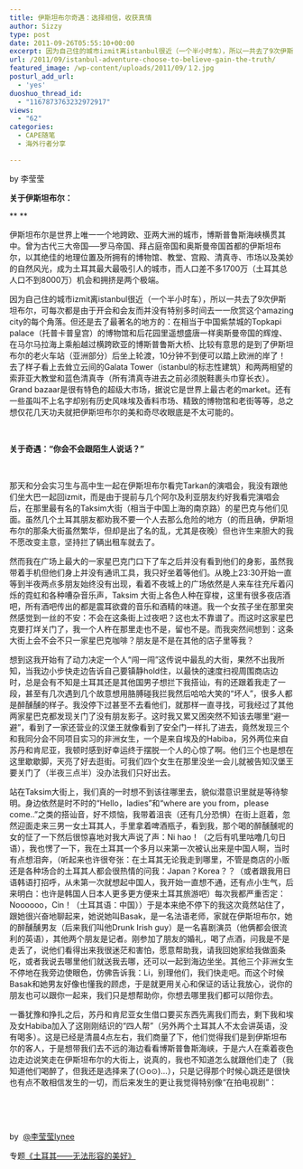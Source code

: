 ```yaml
---
title: 伊斯坦布尔奇遇：选择相信，收获真情
author: Sizzy
type: post
date: 2011-09-26T05:55:10+00:00
excerpt: 因为自己住的城市izmit离istanbul很近（一个半小时车），所以一共去了9次伊斯坦布尔，可每次都是由于开会和会友而并没有特别多时间去一一欣赏这个amazing city的每个角落
url: /2011/09/istanbul-adventure-choose-to-believe-gain-the-truth/
featured_image: /wp-content/uploads/2011/09/１2.jpg
posturl_add_url:
  - 'yes'
duoshuo_thread_id:
  - "1167873763232972917"
views:
  - "62"
categories:
  - CAPE随笔
  - 海外行者分享

---
```

by 李莹莹

**关于伊斯坦布尔：**

** **

伊斯坦布尔是世界上唯一一个地跨欧、亚两大洲的城市，博斯普鲁斯海峡横贯其中。曾为古代三大帝国──罗马帝国、拜占庭帝国和奥斯曼帝国首都的伊斯坦布尔，以其绝佳的地理位置及所拥有的博物馆、教堂、宫殿、清真寺、市场以及美妙的自然风光，成为土耳其最大最吸引人的城市，而人口差不多1700万（土耳其总人口不到8000万）机会和拥挤是两个极端。

因为自己住的城市izmit离istanbul很近（一个半小时车），所以一共去了9次伊斯坦布尔，可每次都是由于开会和会友而并没有特别多时间去一一欣赏这个amazing city的每个角落。但还是去了最著名的地方的：在相当于中国紫禁城的Topkapi palace（托普卡普皇宫）的博物馆和后花园里遥想盛唐一样奥斯曼帝国的辉煌、在马尔马拉海上乘船越过横跨欧亚的博斯普鲁斯大桥、比较有意思的是到了伊斯坦布尔的老火车站（亚洲部分）后坐上轮渡，10分钟不到便可以踏上欧洲的岸了！去了样子看上去耸立云间的Galata Tower（istanbul的标志性建筑）和两两相望的索菲亚大教堂和蓝色清真寺（所有清真寺进去之前必须脱鞋裹头巾穿长衣）。Grand bazaar是很有特色的超级大市场，据说它是世界上最古老的market。还有一些虽叫不上名字却别有历史风味埃及香料市场、精致的博物馆和老街等等，总之想仅花几天功夫就把伊斯坦布尔的美和奇尽收眼底是不太可能的。

&nbsp;

**关于奇遇：“你会不会跟陌生人说话？”**

&nbsp;

那天和分会实习生与高中生一起在伊斯坦布尔看完Tarkan的演唱会，我没有跟他们坐大巴一起回izmit，而是由于提前与几个阿尔及利亚朋友约好我看完演唱会后，在那里最有名的Taksim大街（相当于中国上海的南京路）的星巴克与他们见面。虽然几个土耳其朋友都劝我不要一个人去那么危险的地方（的而且确，伊斯坦布尔的那条大街虽然繁华，但却是出了名的乱，尤其是夜晚）但也许生来胆大的我不愿改变主意，坚持拦了辆出租车就去了。

然而我在广场上最大的一家星巴克门口下了车之后并没有看到他们的身影，虽然我带着手机但他们身上并没有通讯工具，我只好坐着等他们。从晚上23:30开始一直等到半夜两点多朋友始终没有出现，看着不夜城上的广场依然是人来车往充斥着闪烁的霓虹和各种嘈杂音乐声，Taksim 大街上各色人种在穿梭，这里有很多夜店酒吧，所有酒吧传出的都是震耳欲聋的音乐和酒精的味道。我一个女孩子坐在那里突然感觉到一丝的不安：不会在这条街上过夜吧？这也太不靠谱了。而这时这家星巴克要打烊关门了，我一个人杵在那里走也不是，留也不是。而我突然间想到：这条大街上会不会不只一家星巴克咖啡？朋友是不是在其他的店子里等我？

想到这我开始有了动力决定一个人“闯一闯”这传说中最乱的大街，果然不出我所知，当我边小步快走边告诉自己要镇静hold住，以最快的速度扫视周围商店边时，总是会有不知是土耳其还是其他国男子想拦下我搭讪，有的还跟着我走了一段，甚至有几次遇到几个故意想用胳膊碰我拦我然后哈哈大笑的“坏人”，很多人都是醉醺醺的样子。我没停下过甚至不去看他们，就那样一直寻找，可我经过了其他两家星巴克都发现关门了没有朋友影子。这时我又累又困突然不知该去哪里“避一避”，看到了一家还营业的汉堡王就像看到了安全门一样扎了进去，竟然发现三个和我同分会不同项目实习的非洲女生，一个是来自埃及的Habiba，另外两位来自苏丹和肯尼亚，我顿时感到好幸运终于摆脱一个人的心惊了啊。他们三个也是想在这里歇歇脚，天亮了好去逛街。可我们四个女生在那里没坐一会儿就被告知汉堡王要关门了（半夜三点半）没办法我们只好出去。

站在Taksim大街上，我们真的一时想不到该往哪里去，貌似潜意识里就是等待黎明。身边依然是时不时的“Hello，ladies”和“where are you from，please come..”之类的搭讪音，好不烦恼，我带着沮丧（还有几分恐惧）在街上逛着，忽然迎面走来三男一女土耳其人，手里拿着啤酒瓶子，看到我，那个喝的醉醺醺呢的女的怔了一下然后很惊喜地对我大声说了声：Ni hao！（之后有叽里咕噜几句日语），我也愣了一下，我在土耳其一个多月以来第一次被认出来是中国人啊，当时有点想泪奔，（听起来也许很夸张：在土耳其无论我走到哪里，不管是商店的小贩还是各种场合的土耳其人都会很热情的问我：Japan？Korea？？（或者跟我用日语韩语打招呼，从未第一次就想起中国人，我开始一直想不通，还有点小生气，后来明白：也许是韩国人日本人更多更方便来土耳其旅游吧）每次我都严重否定：Noooooo，Cin！（土耳其语：中国））于是本来绝不停下的我这次竟然站住了，跟她很兴奋地聊起来，她说她叫Basak，是一名法语老师，家就在伊斯坦布尔，她的醉醺醺男友（后来我们叫他Drunk Irish guy）是一名喜剧演员（他俩都会很流利的英语），其他两个朋友是记者。刚参加了朋友的婚礼，喝了点酒，问我是不是走丢了，说他们看得出来我很迷茫和害怕，愿意帮助我，请我回她家给我做面条吃，或者我说去哪里他们就送我去哪，还可以一起到海边坐坐。其他三个非洲女生不停地在我旁边使眼色，仿佛告诉我：Li，别理他们，我们快走吧。而这个时候Basak和她男友好像也懂我的顾虑，于是就更用关心和保证的话让我放心，说你的朋友也可以跟你一起来，我们只是想帮助你，你想去哪里我们都可以陪你去。

一番犹豫和挣扎之后，苏丹和肯尼亚女生借口要买东西先离我们而去，剩下我和埃及女Habiba加入了这刚刚结识的“四人帮”（另外两个土耳其人不太会讲英语，没有喝多）。这是已经是清晨4点左右，我们商量了下，他们觉得我们是到伊斯坦布尔的客人，于是想带我们去不远的海边看看博斯普鲁斯海峡，于是六人在乘着夜色边走边说笑走在伊斯坦布尔的大街上，说真的，我也不知道怎么就跟他们走了（我知道他们喝醉了，但我还是选择来了(⊙o⊙)…），只是记得那个时候心跳还是很快也有点不敢相信发生的一切，而后来发生的更让我觉得特别像“在拍电视剧”：

&nbsp;

&nbsp;

by  [@李莹莹lynee][1] 

专题[《土耳其——无法形容的美好》][2]

 [1]: http://weibo.com/lynee272727
 [2]: http://www.capechina.org/2011/07/yingying-in-turkey/